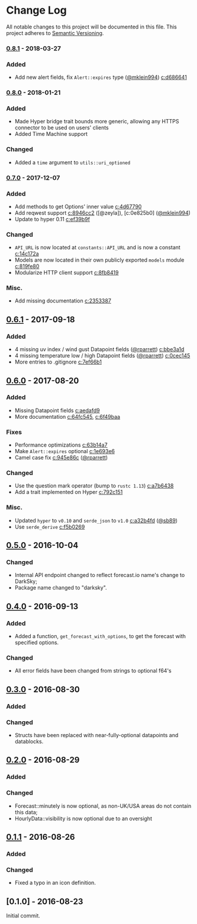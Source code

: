 # Change Log
All notable changes to this project will be documented in this file.
This project adheres to [Semantic Versioning](http://semver.org/).

### [0.8.1] - 2018-03-27

### Added

- Add new alert fields, fix `Alert::expires` type ([@mklein994]) [c:d686641]

### [0.8.0] - 2018-01-21

### Added

- Made Hyper bridge trait bounds more generic, allowing any HTTPS connector to
be used on users' clients
- Added Time Machine support

### Changed

- Added a `time` argument to `utils::uri_optioned`

### [0.7.0] - 2017-12-07

### Added

- Add methods to get Options' inner value [c:4d67790]
- Add reqwest support [c:8946cc2] ([@zeyla]), [c:0e825b0] ([@mklein994])
- Update to hyper 0.11 [c:ef39b9f]

### Changed

- `API_URL` is now located at `constants::API_URL` and is now a constant
  [c:14c172a]
- Models are now located in their own publicly exported `models` module
  [c:819fe80]
- Modularize HTTP client support [c:8fb8419]

### Misc.

- Add missing documentation [c:2353387]

## [0.6.1] - 2017-09-18

### Added

- 4 missing uv index / wind gust Datapoint fields ([@rparrett]) [c:bbe3a1d]
- 4 missing temperature low / high Datapoint fields ([@rparrett]) [c:0cec145]
- More entries to .gitignore [c:7ef66b1]

## [0.6.0] - 2017-08-20

### Added

- Missing Datapoint fields [c:aedafd9]
- More documentation [c:64fc545], [c:6f49baa]

### Fixes

- Performance optimizations [c:63b14a7]
- Make `Alert::expires` optional [c:1e693e6]
- Camel case fix [c:945e86c] ([@rparrett])

### Changed

- Use the question mark operator (bump to `rustc 1.13`) [c:a7b6438]
- Add a trait implemented on Hyper [c:792c151]

### Misc.

- Updated `hyper` to `v0.10` and `serde_json` to `v1.0` [c:a32b4fd] ([@sb89])
- Use `serde_derive` [c:f5b0269]

## [0.5.0] - 2016-10-04

### Changed

- Internal API endpoint changed to reflect forecast.io name's change to DarkSky;
- Package name changed to "darksky".

## [0.4.0] - 2016-09-13

### Added

- Added a function, `get_forecast_with_options`, to get the forecast
with specified options.

### Changed

- All error fields have been changed from strings to optional f64's


## [0.3.0] - 2016-08-30

### Added

### Changed

- Structs have been replaced with near-fully-optional datapoints and
datablocks.


## [0.2.0] - 2016-08-29

### Added

### Changed

- Forecast::minutely is now optional, as non-UK/USA areas do not contain this
data;
- HourlyData::visibility is now optional due to an oversight


## [0.1.1] - 2016-08-26

### Added

### Changed

- Fixed a typo in an icon definition.


## [0.1.0] - 2016-08-23

Initial commit.

[c:0cec145]: https://github.com/zeyla/darksky.rs/commit/0cec1452396b658281b47df9548360708c4caa60
[c:14c172a]: https://github.com/zeyla/darksky.rs/commit/14c172ae6b62b981df030ab2f58b9f5293117809
[c:1e693e6]: https://github.com/zeyla/darksky.rs/commit/1e693e640bf43eb8157d91b4b66e7f5088bced70
[c:2353387]: https://github.com/zeyla/darksky.rs/commit/2353387f5c1d3820a4e8c6ccfefb8c49dd216b88
[c:4d67790]: https://github.com/zeyla/darksky.rs/commit/4d677905b51feaff3e5544cd9004bdb5ba9f90cd
[c:63b14a7]: https://github.com/zeyla/darksky.rs/commit/63b14a7b5e92f26778a43813f69972ac9aa3835a
[c:64fc545]: https://github.com/zeyla/darksky.rs/commit/64fc545886cd883e8d502cb7336dc6bcde0345d1
[c:6f49baa]: https://github.com/zeyla/darksky.rs/commit/6f49baa2469d891aee847f6178a853e6ef4ba6b7
[c:792c151]: https://github.com/zeyla/darksky.rs/commit/792c1518291c77f7c5669ae8bdea3cda084688e5
[c:7ef66b1]: https://github.com/zeyla/darksky.rs/commit/7ef66b1b8894dbe391cf9f5ce51d7de258726593
[c:819fe80]: https://github.com/zeyla/darksky.rs/commit/819fe803463427fc7d6cd24eaff14432b2da8f29
[c:8946cc2]: https://github.com/zeyla/darksky.rs/commit/8946cc2ddaf67e577e62c943f4451b2c9fa9a7a1
[c:8fb8419]: https://github.com/zeyla/darksky.rs/commit/8fb84190310ec2638a5ab119240b7922bf8a6bc3
[c:945e86c]: https://github.com/zeyla/darksky.rs/commit/945e86c99735732e3709c2517e8ad36284dcbe59
[c:a32b4fd]: https://github.com/zeyla/darksky.rs/commit/a32b4fde289c0db4e636808d288fad7156179891
[c:a7b6438]: https://github.com/zeyla/darksky.rs/commit/a7b6438ee7fe663c9bf33e62c3bcb6117926779c
[c:aedafd9]: https://github.com/zeyla/darksky.rs/commit/aedafd9fce4d45280518e3f8f209a837ecacdc4f
[c:bbe3a1d]: https://github.com/zeyla/darksky.rs/commit/bbe3a1d41cea96bd923d8fe2e685c114c25fc314
[c:d686641]: https://github.com/zeyla/darksky.rs/commit/d68664191f657eb616cc0241f4f4502649233650
[c:ef39b9f]: https://github.com/zeyla/darksky.rs/commit/ef39b9f9d34110ded507f93ef01290ba6e4aece4
[c:f5b0269]: https://github.com/zeyla/darksky.rs/commit/f5b0269b6fe0cf0643f942893368436ef14b6b68

[@mklein994]: https://github.com/mklein994
[@rparrett]: https://github.com/rparrett
[@sb89]: https://github.com/sb89

[0.8.1]: https://github.com/zeyla/darksky.rs/compare/v0.8.0...v0.8.1
[0.8.0]: https://github.com/zeyla/darksky.rs/compare/v0.7.0...v0.8.0
[0.7.0]: https://github.com/zeyla/darksky.rs/compare/v0.6.1...v0.7.0
[0.6.1]: https://github.com/zeyla/darksky.rs/compare/v0.6.0...v0.6.1
[0.6.0]: https://github.com/zeyla/darksky.rs/compare/v0.5.0...v0.6.0
[0.5.0]: https://github.com/zeyla/darksky.rs/compare/v0.4.0...v0.5.0
[0.4.0]: https://github.com/zeyla/darksky.rs/compare/v0.3.0...v0.4.0
[0.3.0]: https://github.com/zeyla/darksky.rs/compare/v0.2.0...v0.3.0
[0.2.0]: https://github.com/zeyla/darksky.rs/compare/v0.1.1...v0.2.0
[0.1.1]: https://github.com/zeyla/darksky.rs/compare/v0.1.0...v0.1.1
